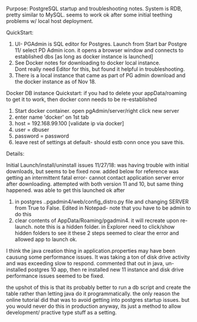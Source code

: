 Purpose: PostgreSQL startup and troubleshooting notes.  System is RDB, pretty similar to MySQL.  seems to work ok after some
  initial teething problems w/ local host deployment.
  
QuickStart:
1) UI- PGAdmin is SQL editor for Postgres.  Launch from Start bar Postgre 11/ select PD Admin icon.
	it opens a browser window and connects to established dbs [as long as docker instance is launched]
2) See Docker notes for downloading to docker local instance.  
	Dont really need Editor for this, but found it helpful in troubleshooting.
3) There is a local instance that came  as part of PG admin download and the docker instance as of Nov 18.

Docker DB instance Quickstart:  if you had to delete your appData/roaming to get it to work, then docker conn needs to be re-established
1) Start docker container.  open pgAdmin/server/right click new server 
2) enter name 'docker' on 1st tab
3) host = 192.168.99.100 [validate ip via docker]
4) user = dbuser
5) password = password
6) leave rest of settings at default- should estb conn once you save this.

Details:

Initial Launch/install/uninstall issues
11/27/18: was having trouble with initial downloads, but seems to be fixed now.  added below for reference
was getting an intermittent fatal error- cannot contact application server error after downloading.
attempted with both version 11 and 10, but same thing happened.  was able to get this launched ok after
1) in postgres ..pgadmin4/web/config_distro.py file and changing SERVER from True to False.  Edited in Notepad- note that you have to be admin to do this
2) clear contents of AppData/Roaming/pgadmin4.  it will recreate upon re-launch.  note this is a hidden folder.  in Explorer need to click/show hidden folders to see it
these 2 steps seemed to clear the error and allowed app to launch ok.

I think the java creation thing in application.properties may have been causung some performance issues.  It was taking a ton of disk drive activity and was exceeding slow to respond.  commented that out in java, un-installed postgres 10 app, then re installed new 11 instance and disk drive performance issues seemed to be fixed.

the upshot of this is that its probably better to run a db script and create the table rather than letting java do it programmatically.  the only reason the online tutorial did that was to avoid getting into postgres startup issues.  but you would never do this in production anyway, its just a method to allow development/ practive type stuff as a setting.
